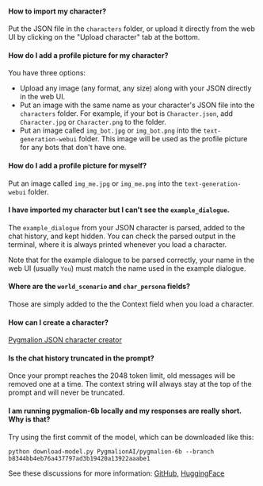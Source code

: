 #### How to import my character?

Put the JSON file in the `characters` folder, or upload it directly from the web UI by clicking on the "Upload character" tab at the bottom.

#### How do I add a profile picture for my character?

You have three options:

* Upload any image (any format, any size) along with your JSON directly in the web UI.
* Put an image with the same name as your character's JSON file into the `characters` folder. For example, if your bot is `Character.json`, add `Character.jpg` or `Character.png` to the folder.
* Put an image called `img_bot.jpg` or `img_bot.png` into the `text-generation-webui` folder. This image will be used as the profile picture for any bots that don't have one.

#### How do I add a profile picture for myself?

Put an image called `img_me.jpg` or `img_me.png` into the `text-generation-webui` folder.

#### I have imported my character but I can't see the `example_dialogue`.

The `example_dialogue` from your JSON character is parsed, added to the chat history, and kept hidden. You can check the parsed output in the terminal, where it is always printed whenever you load a character.

Note that for the example dialogue to be parsed correctly, your name in the web UI (usually `You`) must match the name used in the example dialogue.

#### Where are the `world_scenario` and `char_persona` fields?

Those are simply added to the the Context field when you load a character.

#### How can I create a character?

[Pygmalion JSON character creator](https://oobabooga.github.io/character-creator.html)

#### Is the chat history truncated in the prompt?

Once your prompt reaches the 2048 token limit, old messages will be removed one at a time. The context string will always stay at the top of the prompt and will never be truncated.

#### I am running pygmalion-6b locally and my responses are really short. Why is that?

Try using the first commit of the model, which can be downloaded like this:

`python download-model.py PygmalionAI/pygmalion-6b --branch b8344bb4eb76a437797ad3b19420a13922aaabe1`

See these discussions for more information: [GitHub](https://github.com/oobabooga/text-generation-webui/issues/14), [HuggingFace](https://huggingface.co/PygmalionAI/pygmalion-6b/discussions/8#63d09347623a3d1d1174efa9)